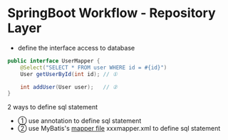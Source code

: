 # SpringBoot Workflow - Repository Layer

- define the interface access to database

```java
public interface UserMapper {
    @Select("SELECT * FROM user WHERE id = #{id}")
    User getUserById(int id); // ①

    int addUser(User user);   // ②
}
```

2 ways to define sql statement

- ①  use annotation to define sql statement
- ②  use MyBatis's [mapper file](mybatis-sql-mapping-file.md) xxxmapper.xml to define sql statement

